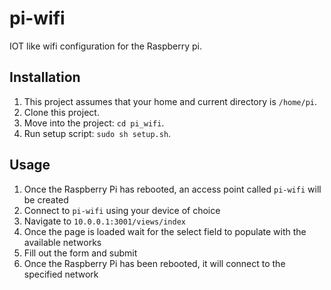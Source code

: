 # pi-wifi
IOT like wifi configuration for the Raspberry pi.

## Installation
1. This project assumes that your home and current directory is `/home/pi`.
2. Clone this project.
3. Move into the project: `cd pi_wifi`.
4. Run setup script: `sudo sh setup.sh`.

## Usage
1. Once the Raspberry Pi has rebooted, an access point called `pi-wifi` will be created
2. Connect to `pi-wifi` using your device of choice
3. Navigate to `10.0.0.1:3001/views/index`
4. Once the page is loaded wait for the select field to populate with the available networks
5. Fill out the form and submit
6. Once the Raspberry Pi has been rebooted, it will connect to the specified network

